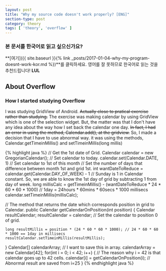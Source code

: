 ```yaml
---
layout: post
title: "Why my source code doesn't work properly? [ENG]"
section-type: post
category: theory
tags: [ 'theory', 'overflow' ]
---
```

### 본 문서를 한국어로 읽고 싶으신가요?
**[여기]({{ site.baseurl }}{% link _posts/2017-01-04-why-my-program-doesnt-work-kor.md %})**를 클릭하세요. 영어를 잘 못하므로 한국어로 읽는 것을 추천드립니다! **LUL**

## About Overflow

### How I started studying Overflow

I was studying GridView of Android. ~~Actually close to pratical exercise rather than studying.~~ The exercise was making calendar by using GridView which is one of the selection widget. But, the matter was that I don't have any idea about the way how I set back the calendar one day. ~~In fact, I had an error in using the method, Calendar.add(), at the gridview.~~
So, I made a decision that I have to use abnormal way. it was using the methods, Calendar.getTimeinMillis() and setTimeinMillis(long millis)

{% highlight java %}
// Get the 1st date of Grid.
Calendar calendar = new GregorianCalendar(); // Set calendar to today.
calendar.set(Calendar.DATE, 1) // Set calendar to 1st of this month
// Set the number of days that difference between month 1st and grid 1st.
int wantDateToReduce = calendar.get(Calendar.DAY_OF_WEEK) - 1 // Sunday is 1 in Calendar constant. So, we are able to know the 1st day of grid by subtracting 1 from day of week.
long millisCalc = getTimeinMillis() - (wantDateToReduce * 24 * 60 * 60 * 1000) // 1day = 24hours * 60mins * 60secs * 1000 millisecs
calendar.setTimeinMillis(millisCalc);

// The method that returns the date which corresponds position in grid to Calendar.
public Calendar getCalendarOnPosition(int position) {
    Calendar resultCalendar;
    resultCalendar = calendar; // Set the calendar to position 0 of grid.
    
    long resultMillis = position * (24 * 60 * 60 * 1000); // 24 * 60 * 60 * 1000 == 1day in millisecs
    resultCalendar.setTimeinMillis(resultMillis);
}
Calendar[] calendarArray; // I want to save this in array.
calendarArray = new Calendar[42];
for(int i = 0; i < 42; i++) { // The reason why i = 42 is that calendar goes up to 42 cells.
    calendar[i] = getCalendarOnPosition(i); // Abnormal result are saved from i=25
}
{% endhighlight java %}
